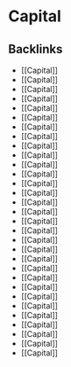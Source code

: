 # Capital



<a id="org28b29ae"></a>

## Backlinks

-   [[Capital]]
-   [[Capital]]
-   [[Capital]]
-   [[Capital]]
-   [[Capital]]
-   [[Capital]]
-   [[Capital]]
-   [[Capital]]
-   [[Capital]]
-   [[Capital]]
-   [[Capital]]
-   [[Capital]]
-   [[Capital]]
-   [[Capital]]
-   [[Capital]]
-   [[Capital]]
-   [[Capital]]
-   [[Capital]]
-   [[Capital]]
-   [[Capital]]
-   [[Capital]]
-   [[Capital]]
-   [[Capital]]
-   [[Capital]]
-   [[Capital]]
-   [[Capital]]
-   [[Capital]]
-   [[Capital]]
-   [[Capital]]
-   [[Capital]]
-   [[Capital]]
